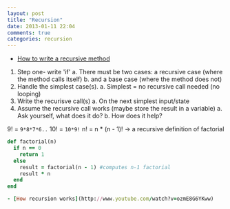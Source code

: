 ```yaml
---
layout: post
title: "Recursion"
date: 2013-01-11 22:04
comments: true
categories: recursion
---
```


- [How to write a recursive method](http://www.youtube.com/watch?v=MyzFdthuUcA)

1. Step one- write 'if'
  a. There must be two cases: a recursive case (where the method calls itself) 
  b. and a base case (where the method does not)
2. Handle the simplest case(s).
  a. Simplest = no recursive call needed (no looping)
3. Write the recurisve call(s)
  a. On the next simplest input/state
4. Assume the recursive call works (maybe store the result in a variable)
  a. Ask yourself, what does it do?
  b. How does it help?

9! = `9*8*7*6..`
10! = `10*9!`
n! = n * (n - 1)! -> a recursive definition of factorial


```ruby
def factorial(n)
  if n == 0
    return 1
  else
    result = factorial(n - 1) #computes n-1 factorial
    result * n
  end
end

- [How recursion works](http://www.youtube.com/watch?v=ozmE8G6YKww)



